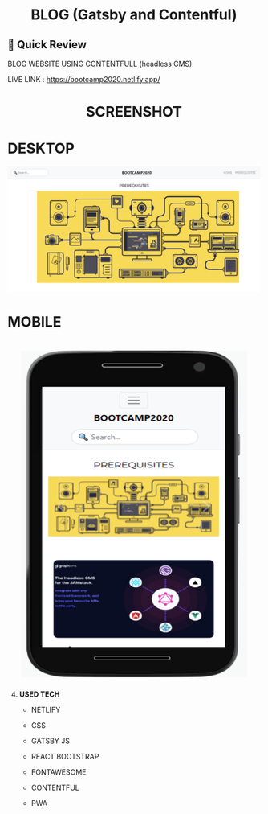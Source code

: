 <p align="center">
</p>
<h1 align="center">
  BLOG (Gatsby and Contentful)
</h1>

## 🚀 Quick Review

BLOG WEBSITE USING CONTENTFULL (headless CMS)
 
<!--  DEMO : https://www.youtube.com/watch?v=iKydTwHxGDI -->
 
LIVE LINK : https://bootcamp2020.netlify.app/

<p align="center">
</p>
<h1 align="center">
  SCREENSHOT
</h1>

<h1>DESKTOP</h1>

 <img src="https://github.com/MuhammadAqibRafiq/Blog/blob/main/static/desktop.png" width="1000" />
 </h1>

 
<h1>MOBILE</h1>
 <h1 align="center">
    <img src="https://github.com/MuhammadAqibRafiq/Blog/blob/main/static/mobile.png" width="450"  height="650" />
      </h1>


4.  **USED TECH**

    - NETLIFY 

    - CSS
     
    - GATSBY JS
    
    - REACT BOOTSTRAP
    
    - FONTAWESOME
    
    - CONTENTFUL 
    
    - PWA
